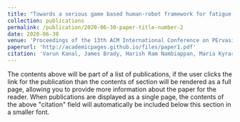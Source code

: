 ```yaml
---
title: "Towards a serious game based human-robot framework for fatigue assessment"
collection: publications
permalink: /publication/2020-06-30-paper-title-number-2
date: 2020-06-30
venue: 'Proceedings of the 13th ACM International Conference on PErvasive Technologies Related to Assistive Environments'
paperurl: 'http://academicpages.github.io/files/paper1.pdf'
citation: 'Varun Kanal, James Brady, Harish Ram Nambiappan, Maria Kyrarini, Glenn Wylie, and Fillia Makedon. "Towards a serious game based human-robot framework for fatigue assessment." In Proceedings of the 13th ACM International Conference on PErvasive Technologies Related to Assistive Environments, pp. 1-6. 2020.'
---
```


The contents above will be part of a list of publications, if the user clicks the link for the publication than the contents of section will be rendered as a full page, allowing you to provide more information about the paper for the reader. When publications are displayed as a single page, the contents of the above "citation" field will automatically be included below this section in a smaller font.
